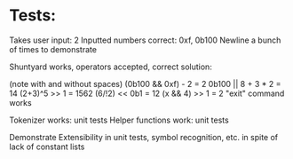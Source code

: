 # Tests:

Takes user input: 2
Inputted numbers correct: 0xf, 0b100
Newline a bunch of times to demonstrate

Shuntyard works, operators accepted, correct solution:

(note with and without spaces)
(0b100 && 0xf) - 2 = 2
0b100 || 8 + 3 * 2 = 14
(2+3)^5 >> 1 = 1562
(6/!2) << 0b1 = 12
(x && 4) >> 1 = 2
"exit" command works

Tokenizer works: unit tests
Helper functions work: unit tests

Demonstrate Extensibility in unit tests, symbol recognition, etc. in spite of lack of constant lists